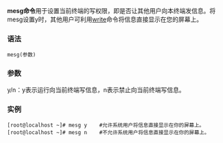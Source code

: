 **mesg命令**用于设置当前终端的写权限，即是否让其他用户向本终端发信息。将mesg设置y时，其他用户可利用[write](#/write "write命令")命令将信息直接显示在您的屏幕上。

### 语法  

```
mesg(参数)
```

### 参数  

y/n：y表示运行向当前终端写信息，n表示禁止向当前终端写信息。

### 实例  

```
[root@localhost ~]# mesg y    #允许系统用户将信息直接显示在你的屏幕上。
[root@localhost ~]# mesg n    #不允许系统用户将信息直接显示在你的屏幕上。
```
